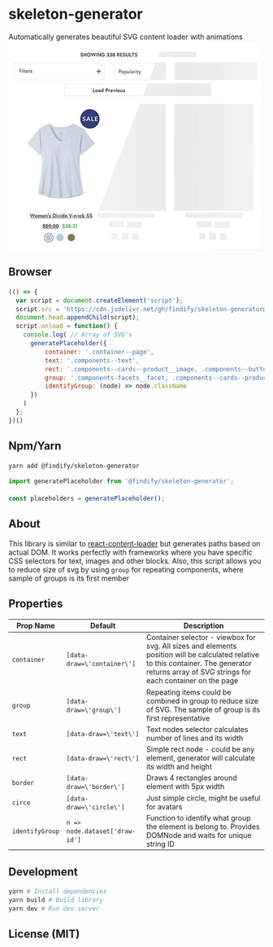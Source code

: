 # skeleton-generator
Automatically generates beautiful SVG content loader with animations
<img src="https://raw.githubusercontent.com/findify/skeleton-generator/master/skeleton-generator.jpg" alt="Content loader" align="center" />

## Browser

```javascript
(() => {
  var script = document.createElement('script');
  script.src = 'https://cdn.jsdelivr.net/gh/findify/skeleton-generator@master/dist/skeleton-generator.umd.js';
  document.head.appendChild(script);
  script.onload = function() {
    console.log( // Array of SVG's
      generatePlaceholder({
          container: '.container--page',
          text: '.components--text',
          rect: '.components--cards--product__image, .components--button',
          group: '.components-facets__facet, .components--cards--product',
          identifyGroup: (node) => node.className
      })
    )
  };
})()
```

## Npm/Yarn

```bash
yarn add @findify/skeleton-generator
```

```javascript
import generatePlaceholder from '@findify/skeleton-generator';

const placeholders = generatePlaceholder();
```

## About
This library is similar to [react-content-loader](https://github.com/danilowoz/react-content-loader) but generates paths based on actual DOM. It works perfectly with frameworks where you have specific CSS selectors for text, images and other blocks.
Also, this script allows you to reduce size of svg by using `group` for repeating components, where sample of groups is its first member

## Properties
| Prop Name | Default | Description |
|-----------|---------|-------------|
| `container` | `[data-draw=\'container\']` | Container selector - viewbox for svg. All sizes and elements position will be calculated relative to this container. The generator returns array of SVG strings for each container on the page |
| `group` | `[data-draw=\'group\']` | Repeating items could be combined in group to reduce size of SVG. The sample of group is its first representative |
| `text` | `[data-draw=\'text\']` | Text nodes selector calculates number of lines and its width |
| `rect` | `[data-draw=\'rect\']` | Simple rect node - could be any element, generator will calculate its width and height |
| `border` | `[data-draw=\'border\']` | Draws 4 rectangles around element with 5px width |
| `circe` | `[data-draw=\'circle\']` | Just simple circle, might be useful for avatars |
| `identifyGroup` | `n => node.dataset['draw-id']` | Function to identify what group the element is belong to. Provides DOMNode and waits for unique string ID | 


## Development 

```bash
yarn # Install dependencies
yarn build # Build library
yarn dev # Run dev server

```

## License (MIT)
